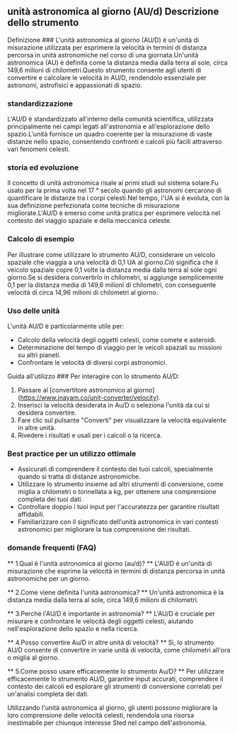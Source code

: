 ## unità astronomica al giorno (AU/d) Descrizione dello strumento

Definizione ###
L'unità astronomica al giorno (AU/D) è un'unità di misurazione utilizzata per esprimere la velocità in termini di distanza percorsa in unità astronomiche nel corso di una giornata.Un'unità astronomica (AU) è definita come la distanza media dalla terra al sole, circa 149,6 milioni di chilometri.Questo strumento consente agli utenti di convertire e calcolare le velocità in AU/D, rendendolo essenziale per astronomi, astrofisici e appassionati di spazio.

### standardizzazione
L'AU/D è standardizzato all'interno della comunità scientifica, utilizzata principalmente nei campi legati all'astronomia e all'esplorazione dello spazio.L'unità fornisce un quadro coerente per la misurazione di vaste distanze nello spazio, consentendo confronti e calcoli più facili attraverso vari fenomeni celesti.

### storia ed evoluzione
Il concetto di unità astronomica risale ai primi studi sul sistema solare.Fu usato per la prima volta nel 17 ° secolo quando gli astronomi cercarono di quantificare le distanze tra i corpi celesti.Nel tempo, l'UA si è evoluta, con la sua definizione perfezionata come tecniche di misurazione migliorate.L'AU/D è emerso come unità pratica per esprimere velocità nel contesto del viaggio spaziale e della meccanica celeste.

### Calcolo di esempio
Per illustrare come utilizzare lo strumento AU/D, considerare un veicolo spaziale che viaggia a una velocità di 0,1 UA al giorno.Ciò significa che il veicolo spaziale copre 0,1 volte la distanza media dalla terra al sole ogni giorno.Se si desidera convertirlo in chilometri, si aggiunge semplicemente 0,1 per la distanza media di 149,6 milioni di chilometri, con conseguente velocità di circa 14,96 milioni di chilometri al giorno.

### Uso delle unità
L'unità AU/D è particolarmente utile per:
- Calcolo della velocità degli oggetti celesti, come comete e asteroidi.
- Determinazione del tempo di viaggio per le veicoli spaziali su missioni su altri pianeti.
- Confrontare le velocità di diversi corpi astronomici.

Guida all'utilizzo ###
Per interagire con lo strumento AU/D:
1. Passare al [convertitore astronomico al giorno] (https://www.inayam.co/unit-converter/velocity).
2. Inserisci la velocità desiderata in Au/D o seleziona l'unità da cui si desidera convertire.
3. Fare clic sul pulsante "Converti" per visualizzare la velocità equivalente in altre unità.
4. Rivedere i risultati e usali per i calcoli o la ricerca.

### Best practice per un utilizzo ottimale
- Assicurati di comprendere il contesto dei tuoi calcoli, specialmente quando si tratta di distanze astronomiche.
- Utilizzare lo strumento insieme ad altri strumenti di conversione, come miglia a chilometri o tonnellata a kg, per ottenere una comprensione completa dei tuoi dati.
- Controllare doppio i tuoi input per l'accuratezza per garantire risultati affidabili.
- Familiarizzare con il significato dell'unità astronomica in vari contesti astronomici per migliorare la tua comprensione dei risultati.

### domande frequenti (FAQ)

** 1.Qual è l'unità astronomica al giorno (au/d)? **
L'AU/D è un'unità di misurazione che esprime la velocità in termini di distanza percorsa in unità astronomiche per un giorno.

** 2.Come viene definita l'unità astronomica? **
Un'unità astronomica è la distanza media dalla terra al sole, circa 149,6 milioni di chilometri.

** 3.Perché l'AU/D è importante in astronomia? **
L'AU/D è cruciale per misurare e confrontare le velocità degli oggetti celesti, aiutando nell'esplorazione dello spazio e nella ricerca.

** 4.Posso convertire Au/D in altre unità di velocità? **
Sì, lo strumento AU/D consente di convertire in varie unità di velocità, come chilometri all'ora o miglia al giorno.

** 5.Come posso usare efficacemente lo strumento Au/D? **
Per utilizzare efficacemente lo strumento AU/D, garantire input accurati, comprendere il contesto dei calcoli ed esplorare gli strumenti di conversione correlati per un'analisi completa dei dati.

Utilizzando l'unità astronomica al giorno, gli utenti possono migliorare la loro comprensione delle velocità celesti, rendendola una risorsa inestimabile per chiunque interesse Sted nel campo dell'astronomia.